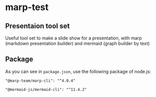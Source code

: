 # marp-test

## Presentaion tool set

Useful tool set to make a slide show for a presentation,
with marp (markdown presentation builder) and mermaid (graph builder by text)

## Package

As you can see in `package.json`, use the following package of node.js:

    "@marp-team/marp-cli": "^4.0.4"

    "@mermaid-js/mermaid-cli": "^11.4.2"
